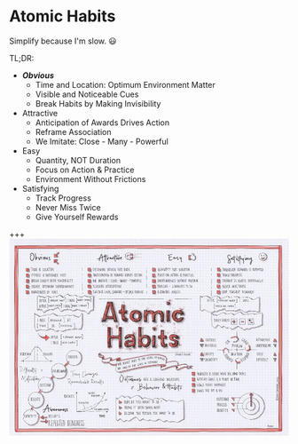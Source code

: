# Atomic Habits

Simplify because I'm slow. :smiley:

TL;DR:

* ***Obvious***
  * Time and Location: Optimum Environment Matter
  * Visible and Noticeable Cues
  * Break Habits by Making Invisibility
* Attractive
  * Anticipation of Awards Drives Action
  * Reframe Association
  * We Imitate: Close - Many - Powerful
* Easy
  * Quantity, NOT Duration
  * Focus on Action & Practice
  * Environment Without Frictions
* Satisfying
  * Track Progress
  * Never Miss Twice
  * Give Yourself Rewards

+++
![Cheat Sheet Graph](./imgs/Atomic_habits.jpg)